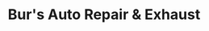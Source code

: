 ---
title: "Bur's Auto Repair & Exhaust"
url: /cheboygan/burs-auto-repair-und-exhaust/
shop: Autowerkstatt
---
